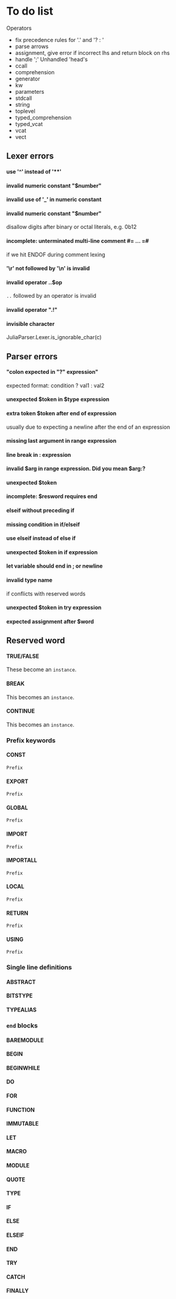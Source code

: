 # To do list

Operators
+ fix precedence rules for '.' and '? : '
+ parse arrows
+ assignment, give error if incorrect lhs and return block on rhs
+ handle ';'
Unhandled 'head's
+ ccall
+ comprehension
+ generator
+ kw
+ parameters
+ stdcall
+ string
+ toplevel
+ typed_comprehension
+ typed_vcat
+ vcat
+ vect


## Lexer errors
#### use '^' instead of '**'
#### invalid numeric constant "$number"
#### invalid use of '_' in numeric constant
#### invalid numeric constant "$number"
disallow digits after binary or octal literals, e.g. 0b12
#### incomplete: unterminated multi-line comment #= ... =#
if we hit ENDOF during comment lexing
#### '\\r' not followed by '\\n' is invalid
#### invalid operator ..$op
`..` followed by an operator is invalid
#### invalid operator \".!\"
#### invisible character
JuliaParser.Lexer.is_ignorable_char(c)


## Parser errors
#### "colon expected in \"?\" expression"
expected format: condition ? val1 : val2
#### unexpected $token in $type expression
#### extra token $token after end of expression
usually due to expecting a newline after the end of an expression
#### missing last argument in range expression
#### line break in : expression
#### invalid $arg in range expression. Did you mean $arg:?
#### unexpected $token
#### incomplete: $resword requires end
#### elseif without preceding if
#### missing condition in if/elseif
#### use elseif instead of else if
#### unexpected $token in if expression
#### let variable should end in ; or newline
#### invalid type name
if conflicts with reserved words
#### unexpected $token in try expression
#### expected assignment after $word




## Reserved word
#### TRUE/FALSE
These become an `instance`.

#### BREAK
This becomes an `instance`.
#### CONTINUE
This becomes an `instance`.

### Prefix keywords
#### CONST
`Prefix`
#### EXPORT
`Prefix`
#### GLOBAL
`Prefix`
#### IMPORT
`Prefix`
#### IMPORTALL
`Prefix`
#### LOCAL
`Prefix`
#### RETURN
`Prefix`
#### USING
`Prefix`


### Single line definitions
#### ABSTRACT
#### BITSTYPE
#### TYPEALIAS


### `end` blocks
#### BAREMODULE
#### BEGIN
#### BEGINWHILE
#### DO
#### FOR
#### FUNCTION
#### IMMUTABLE
#### LET
#### MACRO
#### MODULE
#### QUOTE
#### TYPE

#### IF
#### ELSE
#### ELSEIF


#### END

#### TRY
#### CATCH
#### FINALLY



